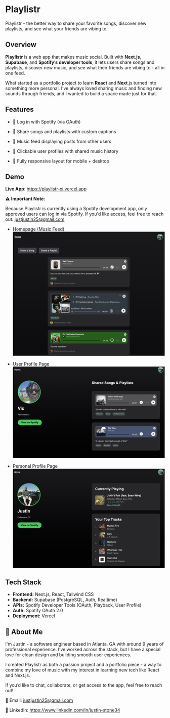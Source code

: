 
# Playlistr

Playlistr - the better way to share your favorite songs, discover new playlists, and see what your friends are vibing to.




## Overview

**Playlistr** is a web app that makes music social. Built with **Next.js**, **Supabase**, and **Spotify’s developer tools**, it lets users share songs and playlists, discover new music, and see what their friends are vibing to - all in one feed.

What started as a portfolio project to learn **React** and **Next**.js turned into something more personal. I’ve always loved sharing music and finding new sounds through friends, and I wanted to build a space made just for that.
## Features

- 🔐 Log in with Spotify (via OAuth)

- 🎵 Share songs and playlists with custom captions

- 📰 Music feed displaying posts from other users

- 👤 Clickable user profiles with shared music history

- 📱 Fully responsive layout for mobile + desktop






## Demo

**Live App**:
https://playlistr-xi.vercel.app

⚠️ **Important Note**:

Because Playlistr is currently using a Spotify development app, only approved users can log in via Spotify.
If you'd like access, feel free to reach out: justjustin25@gmail.com


- Homepage (Music Feed)
![Playlistr Homepage](/public/demo/home_feed.png)

- User Profile Page
![Playlistr User Profile](/public/demo/user_profile.png)

- Personal Profile Page
![Playlistr Profile](/public/demo/profile.png)


## Tech Stack

- **Frontend:** Next.js, React, Tailwind CSS
- **Backend:** Supabase (PostgreSQL, Auth, Realtime)
- **APIs:** Spotify Developer Tools (OAuth, Playback, User Profile)
- **Auth:** Spotify OAuth 2.0
- **Deployment:** Vercel


## 🚀 About Me
I'm Justin - a software engineer based in Atlanta, GA with around 9 years of professional experience. I’ve worked across the stack, but I have a special love for clean design and building smooth user experiences.

I created Playlistr as both a passion project and a portfolio piece - a way to combine my love of music with my interest in learning new tech like React and Next.js.

If you’d like to chat, collaborate, or get access to the app, feel free to reach out!

📧 Email: justjustin25@gmail.com

💼 LinkedIn: https://www.linkedin.com/in/justin-stone34

